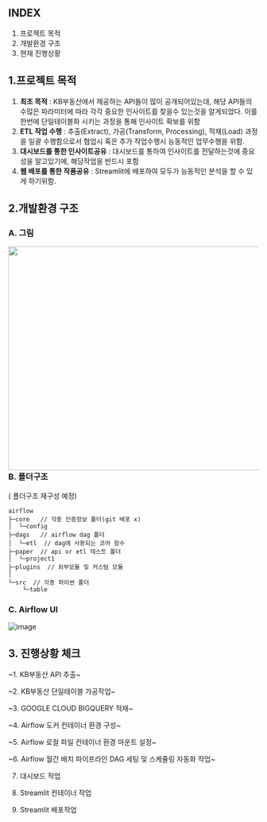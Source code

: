 ## INDEX
1. 프로젝트 목적
2. 개발환경 구조
3. 현재 진행상황


## 1.프로젝트 목적
1. **최초 목적** : KB부동산에서 제공하는 API들이 많이 공개되어있는데, 해당 API들의 수많은 파라미터에 따라 각각 중요한 인사이트를 찾을수 있는것을 알게되었다. 이를 한번에 단일테이블화 시키는 과정을 통해 인사이트 확보를 위함
2. **ETL 작업 수행** : 추출(Extract), 가공(Transform, Processing), 적재(Load) 과정을 일괄 수행함으로서 협업시 혹은 추가 작업수행시 능동적인 업무수행을 위함.
3. **대시보드를 통한 인사이트공유** : 대시보드를 통하여 인사이트를 전달하는것에 중요성을 알고있기에, 해당작업을 반드시 포함
4. **웹 배포를 통한 작품공유** : Streamlit에 배포하여 모두가 능동적인 분석을 할 수 있게 하기위함.

## 2.개발환경 구조
### A. 그림
<img src="https://github.com/ljs7463/Personal-Data-Lake/assets/66814045/27d83549-a6c0-4362-a995-323c14b6b787" align="left" width="1000" height="450">

### B. 폴더구조

( 폴더구조 재구성 예정)
```
airflow
├─core   // 각종 인증정보 폴더(git 배포 x)
│  └─config
├─dags   // airflow dag 폴더
│  └─etl  // dag에 사용되는 코어 함수
├─paper  // api or etl 테스트 폴더
│  └─project1
├─plugins  // 외부모듈 및 커스텀 모듈
│  
└─src  // 각종 파이썬 폴더
    └─table

```

### C. Airflow UI
![image](https://github.com/ljs7463/Personal-Data-Lake/assets/66814045/efbc6260-544a-4613-b0ee-e8c8c4e727df)


## 3. 진행상황 체크
~1. KB부동산 API 추출~

~2. KB부동산 단일테이블 가공작업~

~3. GOOGLE CLOUD BIGQUERY 적재~

~4. Airflow 도커 컨테이너 환경 구성~

~5. Airflow 로컬 파일 컨테이너 환경 마운트 설정~

~6. Airflow 월간 배치 파이프라인 DAG 세팅 및 스케쥴링 자동화 작업~

7. 대시보드 작업

8. Streamlit 컨테이너 작업 

9. Streamlit 배포작업

